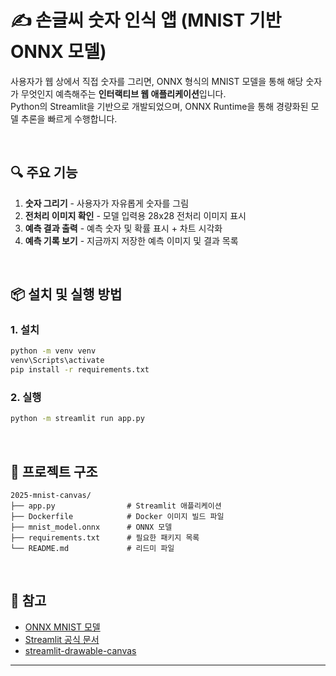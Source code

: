 # ✍️ 손글씨 숫자 인식 앱 (MNIST 기반 ONNX 모델)

사용자가 웹 상에서 직접 숫자를 그리면, ONNX 형식의 MNIST 모델을 통해 해당 숫자가 무엇인지 예측해주는 **인터랙티브 웹 애플리케이션**입니다.  
Python의 Streamlit을 기반으로 개발되었으며, ONNX Runtime을 통해 경량화된 모델 추론을 빠르게 수행합니다.

<br>

## 🔍 주요 기능

1. **숫자 그리기** - 사용자가 자유롭게 숫자를 그림
2. **전처리 이미지 확인** - 모델 입력용 28x28 전처리 이미지 표시
3. **예측 결과 출력** - 예측 숫자 및 확률 표시 + 차트 시각화
4. **예측 기록 보기** - 지금까지 저장한 예측 이미지 및 결과 목록

<br>

## 📦 설치 및 실행 방법

### 1. 설치

```bash
python -m venv venv
venv\Scripts\activate
pip install -r requirements.txt
```

### 2. 실행

```bash
python -m streamlit run app.py
```

<br>


## 📁 프로젝트 구조

```
2025-mnist-canvas/
├── app.py                # Streamlit 애플리케이션
├── Dockerfile            # Docker 이미지 빌드 파일
├── mnist_model.onnx      # ONNX 모델
├── requirements.txt      # 필요한 패키지 목록
└── README.md             # 리드미 파일
```

<br>


## 🔗 참고

- [ONNX MNIST 모델](https://github.com/onnx/models/tree/main/validated/vision/classification/mnist)
- [Streamlit 공식 문서](https://docs.streamlit.io/)
- [streamlit-drawable-canvas](https://github.com/andfanilo/streamlit-drawable-canvas)

---